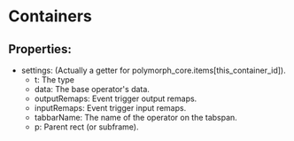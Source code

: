 # Containers
## Properties:
- settings: (Actually a getter for polymorph_core.items[this_container_id]).
    - t: The type
    - data: The base operator's data.
    - outputRemaps: Event trigger output remaps.
    - inputRemaps: Event trigger input remaps.
    - tabbarName: The name of the operator on the tabspan.
    - p: Parent rect (or subframe).